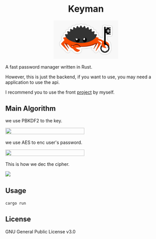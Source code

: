 <h1 align="center"> Keyman </h1>
<p align="center">
    <img src="./doc/rust_key.jpg" width=40% height=40%/>
</p>

A fast password manager written in Rust.

However, this is just the backend, if you want to use, you may need a application to use the api.

I recommend you to use the front [project](https://github.com/Jacen-cpu/keyman-front) by myself. 

## Main Algorithm

we use PBKDF2 to the key.<br/>

<img src="https://www.waysoahc.xyz/demo_slides/keyman/assets/gen.jpg" width=70% height=70% />

we use AES to enc user's password.

<img src="https://www.waysoahc.xyz/demo_slides/keyman/assets/enc.jpg" width=70% height=70% />

This is how we dec the cipher.

<img src="https://www.waysoahc.xyz/demo_slides/keyman/assets/dec.jpg" />

## Usage
```rust
cargo run
```

## License

GNU General Public License v3.0